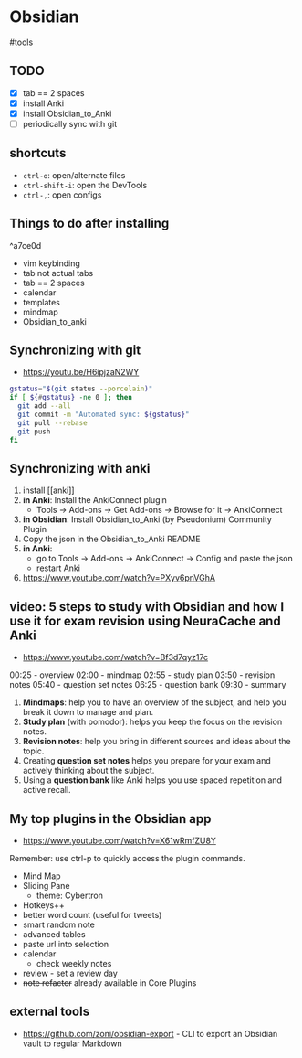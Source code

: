 # Obsidian

#tools 

## TODO

- [x] tab == 2 spaces
- [x] install Anki
- [x] install Obsidian_to_Anki
- [ ] periodically sync with git

## shortcuts

- `ctrl-o`: open/alternate files
- `ctrl-shift-i`: open the DevTools
- `ctrl-,`: open configs


## Things to do after installing

^a7ce0d

- vim keybinding
- tab not actual tabs
- tab == 2 spaces
- calendar
- templates
- mindmap
- Obsidian_to_anki



## Synchronizing with git

- <https://youtu.be/H6ipjzaN2WY>

```sh
gstatus="$(git status --porcelain)"
if [ ${#gstatus} -ne 0 ]; then
  git add --all
  git commit -m "Automated sync: ${gstatus}"
  git pull --rebase
  git push
fi
```


## Synchronizing with anki

1. install [[anki]]
2. **in Anki**: Install the AnkiConnect plugin
    - Tools -> Add-ons -> Get Add-ons -> Browse for it -> AnkiConnect
3. **in Obsidian**: Install Obsidian_to_Anki (by Pseudonium) Community Plugin
4. Copy the json in the Obsidian_to_Anki README
5. **in Anki**:
    - go to Tools -> Add-ons -> AnkiConnect -> Config and paste the json
    - restart Anki
6. <https://www.youtube.com/watch?v=PXyv6pnVGhA>


## video: 5 steps to study with Obsidian and how I use it for exam revision using NeuraCache and Anki 

- <https://www.youtube.com/watch?v=Bf3d7qyz17c>

00:25 - overview
02:00 - mindmap
02:55 - study plan
03:50 - revision notes
05:40 - question set notes
06:25 - question bank
09:30 - summary

1. **Mindmaps**: help you to have an overview of the subject, and help you break it down to manage and plan.
2. **Study plan** (with pomodor): helps you keep the focus on the revision notes.
3. **Revision notes**: help you bring in different sources and ideas about the topic.
4. Creating **question set notes** helps you prepare for your exam and actively thinking about the subject.
5. Using a **question bank** like Anki helps you use spaced repetition and active recall.

## My top plugins in the Obsidian app

- <https://www.youtube.com/watch?v=X61wRmfZU8Y>

Remember: use ctrl-p to quickly access the plugin commands.

- Mind Map
- Sliding Pane
    - theme: Cybertron
- Hotkeys++
- better word count (useful for tweets)
- smart random note
- advanced tables
- paste url into selection
- calendar
    - check weekly notes
- review - set a review day
- ~~note refactor~~ already available in Core Plugins

## external tools

- https://github.com/zoni/obsidian-export - CLI to export an Obsidian vault to regular Markdown